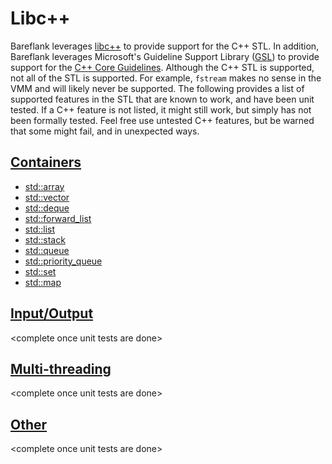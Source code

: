 # Libc++

Bareflank leverages [libc++](http://libcxx.llvm.org) to provide support for the C++ STL. In addition, Bareflank leverages Microsoft's Guideline Support Library ([GSL](https://github.com/Microsoft/GSL)) to provide support for the [C++ Core Guidelines](https://github.com/isocpp/CppCoreGuidelines). Although the C++ STL is supported, not all of the STL is supported. For example, `fstream` makes no sense in the VMM and will likely never be supported. The following provides a list of supported features in the STL that are known to work, and have been unit tested. If a C++ feature is not listed, it might still work, but simply has not been formally tested. Feel free use untested C++ features, but be warned that some might fail, and in unexpected ways.

## [Containers](http://www.cplusplus.com/reference/stl/)
- [std::array](http://www.cplusplus.com/reference/array/array/)
- [std::vector](http://www.cplusplus.com/reference/vector/vector/)
- [std::deque](http://www.cplusplus.com/reference/deque/deque/)
- [std::forward_list](http://www.cplusplus.com/reference/forward_list/forward_list/)
- [std::list](http://www.cplusplus.com/reference/list/list/)
- [std::stack](http://www.cplusplus.com/reference/stack/stack/)
- [std::queue](http://www.cplusplus.com/reference/queue/queue/)
- [std::priority_queue](http://www.cplusplus.com/reference/queue/priority_queue/)
- [std::set](http://www.cplusplus.com/reference/set/set/)
- [std::map](http://www.cplusplus.com/reference/map/map/)

## [Input/Output](http://www.cplusplus.com/reference/iolibrary/)
\<complete once unit tests are done\>

## [Multi-threading](http://www.cplusplus.com/reference/multithreading/)
\<complete once unit tests are done\>

## [Other](http://www.cplusplus.com/reference/std/)
\<complete once unit tests are done\>

